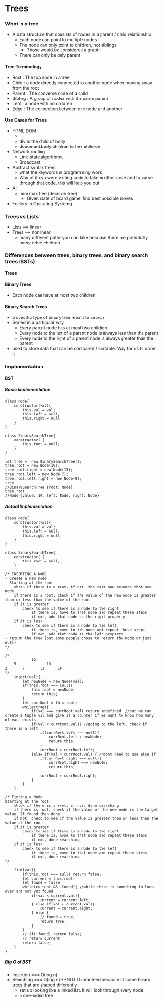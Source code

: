 # Trees
### What is a tree
- A data structure that consists of nodes in a parent / child relationship
    - Each node can point to multiple nodes
    - The node can only point to children, not siblings
        - Those would be considered a graph
    - There can only be only parent
#### Tree Terminology
- Root : The top node in a tree
- Child : a node directly connected to another node when moving away from the root
- Parent : The converse node of a child
- Sibling : A group of nodes with the same parent
- Leaf : a node with no children
- Edge : The connection between one node and another
#### Use Cases for Trees
- HTML DOM
    - <body><div></div></body>
    - div is the child of body  
    - document.body.children to find children
- Network routing
    - Link-state algorithms.
    - Broadcast
- Abstract syntax trees
    - what the keywords in programming work
    - Way of if oyu were writing code to take in other code and to parse through that code, this will help you out
- AI
    - mini max tree (decision tree)
        - Given state of board game, find best possible moves
- Folders in Operating Systemg

### Trees vs Lists
- Lists ==> linear
- Trees ==> nonlinear
    - many different paths you can take becuase there are potentially many other chidlren

### Differences between trees, binary trees, and binary search trees (BSTs)
#### Trees
#### Binary Trees
- Each node can have at most two children
#### Binary Search Trees
- a specific type of binary tree meant to search
- Sorted in a particular way
    - Every parent node has at most two children
    - Every node to the left of a parent node is always less than the parent
    - Every node to the right of a parent node is always greater than the parent
- used to store data that can be compared / sortable. Way for us to order it

### Implementation

#### BST
##### Basic Implementation
```JS
class Node{
    constructor(val){
        this.val = val;
        this.left = null;
        this.right = null;
    }
}

class BinarySearchTree{
    constructor(){
        this.root = null;
    }
}

let tree =  new BinarySearchTree();
tree.root = new Node(10);
tree.root.right = new Node(15);
tree.root.left = new Node(7);
tree.root.left.right = new Node(9);
tree
//BinarySearchTree {root: Node}
tree.root
//Node {value: 10, left: Node, right: Node}
```

##### Actual Implementation
```JS
class Node{
    constructor(val){
        this.val = val;
        this.left = null;
        this.right = null;
    }
}

class BinarySearchTree{
    constructor(){
        this.root = null;
    }

/* INSERTING A NODE
- Create a new node
- Starting at the root
    check if there is a root, if not- the root now becomes that new node
    if there is a root, check if the value of the new node is greater than or less than the value of the root
    if it is greater
        check to see if there is a node to the right
            if there is, move to that node and repeat these steps
            if not, add that node as the right property
    if it is less
        check to see if there is a node to the left
            if there is, move to teh node and repeat these steps
            if not, add that node as the left property
- return the tree (but some people chose to return the node or just null)
*/

/*
            10
    5              13
2       7       11      16
*/
    insert(val){
        let newNode = new Node(val);
        if(this.root === null){
            this.root = newNode;
            return this;
        } 
        let currRoot = this.root;
        while(true){
            if(val === currRoot.val) return undefined; //but we can create a tuple val and give it a counter if we want to know how many of each exists.
            if(val < currRoot.val){ //going to the left, check if there is a left
                if(currRoot.left === null){
                    currRoot.left = newNode;
                    return this;
                }
                currRoot = currRoot.left;
            }else if(val > currRoot.val) { //dont need to use else if
                if(currRoot.right === null){
                    currRoot.right === newNode;
                    return this;
                }
                currRoot = currRoot.right;
            }
        }
    }

/* Finding a Node
Starting at the root
    check if there is a root, if not, done searching
    if there is root, check if the value of the new node is the target value. If found then done
    if not, check to see if the value is greater than or less than the value of the root
    if it is greater
        check to see if there is a node to the right
            if there is, mvoe to that node and repeat these steps
            if not, done searching
    if it is less
        check to see if there is a node to the left
            if there is, move to that node and repeat these steps
            if not, done searching
*/

    find(val){
        if(this.root === null) return false;
        let current = this.root;
        let found = false;
        while(current && !found){ //while there is something to loop over and not yet found
            if(val < current.val){
                current = current.left;
            } else if(val > current.val){
                current = current.right;
            } else {
                // found = true;
                return true;
            }
        }
        // if(!found) return false;
        // return current
        return false;
    }
}
```
##### Big O of BST
- Insertion === O(log n)
- Searching === O(log n)
    **NOT Guaranteed because of some binary trees that are shaped differently
    - set up looking like a linked list. It will look through every node
    - a one-sided tree
